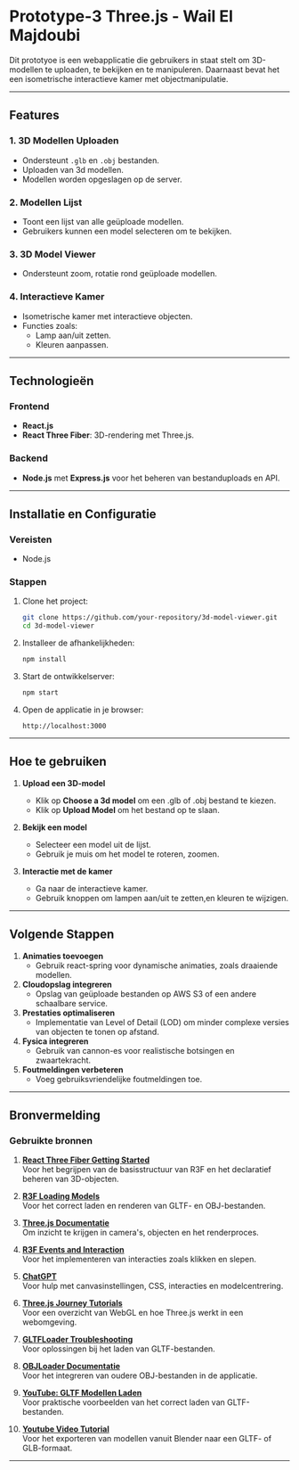 # Prototype-3 Three.js - Wail El Majdoubi

Dit prototyoe is een webapplicatie die gebruikers in staat stelt om 3D-modellen te uploaden, te bekijken en te manipuleren. Daarnaast bevat het een isometrische interactieve kamer met objectmanipulatie.

---

## **Features**

### **1. 3D Modellen Uploaden**
- Ondersteunt `.glb` en `.obj` bestanden.
- Uploaden van 3d modellen.
- Modellen worden opgeslagen op de server.

### **2. Modellen Lijst**
- Toont een lijst van alle geüploade modellen.
- Gebruikers kunnen een model selecteren om te bekijken.

### **3. 3D Model Viewer**
- Ondersteunt zoom, rotatie rond geüploade modellen.

### **4. Interactieve Kamer**
- Isometrische kamer met interactieve objecten.
- Functies zoals:
  - Lamp aan/uit zetten.
  - Kleuren aanpassen.

---

## **Technologieën**

### **Frontend**
- **React.js**
- **React Three Fiber**: 3D-rendering met Three.js.


### **Backend**
- **Node.js** met **Express.js** voor het beheren van bestanduploads en API.

---

## **Installatie en Configuratie**

### **Vereisten**
- Node.js


### **Stappen**
1. Clone het project:
   ```bash
   git clone https://github.com/your-repository/3d-model-viewer.git
   cd 3d-model-viewer
   ```

2. Installeer de afhankelijkheden:
   ```bash
   npm install
   ```

3. Start de ontwikkelserver:
   ```bash
   npm start
   ```

4. Open de applicatie in je browser:
   ```
   http://localhost:3000
   ```

---


## **Hoe te gebruiken**

1. **Upload een 3D-model**
   - Klik op **Choose a 3d model** om een .glb of .obj bestand te kiezen.
   - Klik op **Upload Model** om het bestand op te slaan.

2. **Bekijk een model**
   - Selecteer een model uit de lijst.
   - Gebruik je muis om het model te roteren, zoomen.

3. **Interactie met de kamer**
   - Ga naar de interactieve kamer.
   - Gebruik knoppen om lampen aan/uit te zetten,en kleuren te wijzigen.

---

## **Volgende Stappen**
1. **Animaties toevoegen**
   - Gebruik react-spring voor dynamische animaties, zoals draaiende modellen.
2. **Cloudopslag integreren**
   - Opslag van geüploade bestanden op AWS S3 of een andere schaalbare service.
3. **Prestaties optimaliseren**
   - Implementatie van Level of Detail (LOD) om minder complexe versies van objecten te tonen op afstand.
4. **Fysica integreren**
   - Gebruik van cannon-es voor realistische botsingen en zwaartekracht.
5. **Foutmeldingen verbeteren**
   - Voeg gebruiksvriendelijke foutmeldingen toe.

---

## **Bronvermelding**

### **Gebruikte bronnen**

1. **[React Three Fiber Getting Started](https://r3f.docs.pmnd.rs/getting-started/introduction)**  
   Voor het begrijpen van de basisstructuur van R3F en het declaratief beheren van 3D-objecten.

2. **[R3F Loading Models](https://r3f.docs.pmnd.rs/tutorials/loading-models)**  
   Voor het correct laden en renderen van GLTF- en OBJ-bestanden.

3. **[Three.js Documentatie](https://threejs.org/docs/)**  
   Om inzicht te krijgen in camera's, objecten en het renderproces.

4. **[R3F Events and Interaction](https://r3f.docs.pmnd.rs/tutorials/events-and-interaction)**  
   Voor het implementeren van interacties zoals klikken en slepen.

5. **[ChatGPT](https://chatgpt.com/share/673bc0d0-70c8-800e-bfb4-dca1bf497413)**  
   Voor hulp met canvasinstellingen, CSS, interacties en modelcentrering.

6. **[Three.js Journey Tutorials](https://threejs-journey.com/lessons/what-is-webgl-and-why-use-three-js)**  
   Voor een overzicht van WebGL en hoe Three.js werkt in een webomgeving.

7. **[GLTFLoader Troubleshooting](https://discourse.threejs.org/t/gltfloader-cannot-be-found/42254)**  
   Voor oplossingen bij het laden van GLTF-bestanden.

8. **[OBJLoader Documentatie](https://threejs.org/docs/#examples/en/loaders/OBJLoader)**  
   Voor het integreren van oudere OBJ-bestanden in de applicatie.

9. **[YouTube: GLTF Modellen Laden](https://www.youtube.com/watch?v=Q7AOvWpIVHU)**  
   Voor praktische voorbeelden van het correct laden van GLTF-bestanden.

10. **[Youtube Video Tutorial](https://www.youtube.com/watch?v=M5nt1GamB_g)**  
   Voor het exporteren van modellen vanuit Blender naar een GLTF- of GLB-formaat.

---

